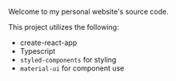 Welcome to my personal website's source code.

This project utilizes the following:

- create-react-app
- Typescript
- `styled-components` for styling
- `material-ui` for component use